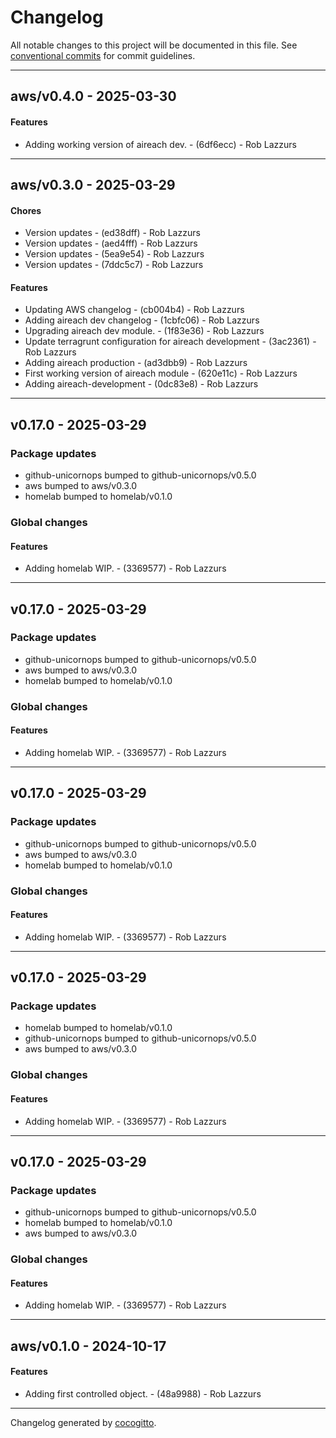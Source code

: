 # Changelog
All notable changes to this project will be documented in this file. See [conventional commits](https://www.conventionalcommits.org/) for commit guidelines.

- - -
## aws/v0.4.0 - 2025-03-30
#### Features
- Adding working version of aireach dev. - (6df6ecc) - Rob Lazzurs

- - -

## aws/v0.3.0 - 2025-03-29
#### Chores
- Version updates - (ed38dff) - Rob Lazzurs
- Version updates - (aed4fff) - Rob Lazzurs
- Version updates - (5ea9e54) - Rob Lazzurs
- Version updates - (7ddc5c7) - Rob Lazzurs
#### Features
- Updating AWS changelog - (cb004b4) - Rob Lazzurs
- Adding aireach dev changelog - (1cbfc06) - Rob Lazzurs
- Upgrading aireach dev module. - (1f83e36) - Rob Lazzurs
- Update terragrunt configuration for aireach development - (3ac2361) - Rob Lazzurs
- Adding aireach production - (ad3dbb9) - Rob Lazzurs
- First working version of aireach module - (620e11c) - Rob Lazzurs
- Adding aireach-development - (0dc83e8) - Rob Lazzurs

- - -

## v0.17.0 - 2025-03-29
### Package updates
- github-unicornops bumped to github-unicornops/v0.5.0
- aws bumped to aws/v0.3.0
- homelab bumped to homelab/v0.1.0
### Global changes
#### Features
- Adding homelab WIP. - (3369577) - Rob Lazzurs

- - -

## v0.17.0 - 2025-03-29
### Package updates
- github-unicornops bumped to github-unicornops/v0.5.0
- aws bumped to aws/v0.3.0
- homelab bumped to homelab/v0.1.0
### Global changes
#### Features
- Adding homelab WIP. - (3369577) - Rob Lazzurs

- - -

## v0.17.0 - 2025-03-29
### Package updates
- github-unicornops bumped to github-unicornops/v0.5.0
- aws bumped to aws/v0.3.0
- homelab bumped to homelab/v0.1.0
### Global changes
#### Features
- Adding homelab WIP. - (3369577) - Rob Lazzurs

- - -

## v0.17.0 - 2025-03-29
### Package updates
- homelab bumped to homelab/v0.1.0
- github-unicornops bumped to github-unicornops/v0.5.0
- aws bumped to aws/v0.3.0
### Global changes
#### Features
- Adding homelab WIP. - (3369577) - Rob Lazzurs

- - -

## v0.17.0 - 2025-03-29
### Package updates
- github-unicornops bumped to github-unicornops/v0.5.0
- homelab bumped to homelab/v0.1.0
- aws bumped to aws/v0.3.0
### Global changes
#### Features
- Adding homelab WIP. - (3369577) - Rob Lazzurs

- - -

## aws/v0.1.0 - 2024-10-17
#### Features
- Adding first controlled object. - (48a9988) - Rob Lazzurs

- - -

Changelog generated by [cocogitto](https://github.com/cocogitto/cocogitto).

